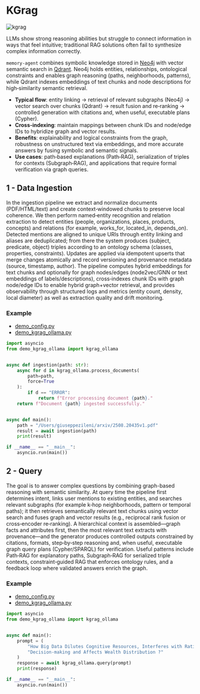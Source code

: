 # KGrag

![kgrag](./kgrag.jpg)

LLMs show strong reasoning abilities but struggle to connect information in ways that feel intuitive; traditional RAG solutions often fail to synthesize complex information correctly.

`memory-agent` combines symbolic knowledge stored in [Neo4j](https://neo4j.com/) with vector semantic search in [Qdrant](https://qdrant.tech/). Neo4j holds entities, relationships, ontological constraints and enables graph reasoning (paths, neighborhoods, patterns), while Qdrant indexes embeddings of text chunks and node descriptions for high‑similarity semantic retrieval.

- **Typical flow**: entity linking → retrieval of relevant subgraphs (Neo4j) → vector search over chunks (Qdrant) → result fusion and re‑ranking → controlled generation with citations and, when useful, executable plans (Cypher).
- **Cross‑indexing**: maintain mappings between chunk IDs and node/edge IDs to hybridize graph and vector results.
- **Benefits**: explainability and logical constraints from the graph, robustness on unstructured text via embeddings, and more accurate answers by fusing symbolic and semantic signals.
- **Use cases**: path‑based explanations (Path‑RAG), serialization of triples for contexts (Subgraph‑RAG), and applications that require formal verification via graph queries.

## 1 - Data Ingestion

In the ingestion pipeline we extract and normalize documents (PDF/HTML/text) and create context‑windowed chunks to preserve local coherence. We then perform named‑entity recognition and relation extraction to detect entities (people, organizations, places, products, concepts) and relations (for example, works_for, located_in, depends_on). Detected mentions are aligned to unique URIs through entity linking and aliases are deduplicated; from there the system produces (subject, predicate, object) triples according to an ontology schema (classes, properties, constraints). Updates are applied via idempotent upserts that merge changes atomically and record versioning and provenance metadata (source, timestamp, author). The pipeline computes hybrid embeddings for text chunks and optionally for graph nodes/edges (node2vec/GNN or text embeddings of labels/descriptions), cross‑indexes chunk IDs with graph node/edge IDs to enable hybrid graph+vector retrieval, and provides observability through structured logs and metrics (entity count, density, local diameter) as well as extraction quality and drift monitoring.

### Example

- [demo_config.py](../../demo_config.py)
- [demo_kgrag_ollama.py](../../demo_kgrag_ollama.py)

```python
import asyncio
from demo_kgrag_ollama import kgrag_ollama


async def ingestion(path: str):
    async for d in kgrag_ollama.process_documents(
        path=path,
        force=True
    ):
        if d == "ERROR":
            return f"Error processing document {path}."
    return f"Document {path} ingested successfully."


async def main():
    path = "/Users/giuseppezileni/arxiv/2508.20435v1.pdf"
    result = await ingestion(path)
    print(result)

if __name__ == "__main__":
    asyncio.run(main())

```

## 2 - Query

The goal is to answer complex questions by combining graph-based reasoning with semantic similarity. At query time the pipeline first determines intent, links user mentions to existing entities, and searches relevant subgraphs (for example k‑hop neighborhoods, pattern or temporal paths); it then retrieves semantically relevant text chunks using vector search and fuses graph and vector results (e.g., reciprocal rank fusion or cross‑encoder re‑ranking). A hierarchical context is assembled—graph facts and attributes first, then the most relevant text extracts with provenance—and the generator produces controlled outputs constrained by citations, formats, step‑by‑step reasoning and, when useful, executable graph query plans (Cypher/SPARQL) for verification. Useful patterns include Path‑RAG for explanatory paths, Subgraph‑RAG for serialized triple contexts, constraint‑guided RAG that enforces ontology rules, and a feedback loop where validated answers enrich the graph.

### Example

- [demo_config.py](../../demo_config.py)
- [demo_kgrag_ollama.py](../../demo_kgrag_ollama.py)

```python
import asyncio
from demo_kgrag_ollama import kgrag_ollama


async def main():
    prompt = (
        "How Big Data Dilutes Cognitive Resources, Interferes with Rational "
        "Decision-making and Affects Wealth Distribution ?"
    )
    response = await kgrag_ollama.query(prompt)
    print(response)

if __name__ == "__main__":
    asyncio.run(main())
```
